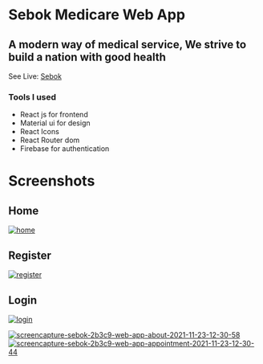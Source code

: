 # Sebok Medicare Web App

## A modern way of medical service, We strive to build a nation with good health

See Live: [Sebok](https://sebok-2b3c9.web.app/)

### Tools I used

-  React js for frontend
-  Material ui for design
-  React Icons
-  React Router dom
-  Firebase for authentication

# Screenshots

## Home
<a href="https://ibb.co/svXpbZ8"><img src="https://i.ibb.co/gMcbmxk/home.png" alt="home" border="0"></a>

## Register
<a href="https://ibb.co/gwL3hx4"><img src="https://i.ibb.co/hHJywSY/register.png" alt="register" border="0"></a>

## Login
<a href="https://ibb.co/LpLmLX7"><img src="https://i.ibb.co/cTG0GSn/login.png" alt="login" border="0"></a>

<a href="https://ibb.co/2sRT39D"><img src="https://i.ibb.co/xfwNqkp/screencapture-sebok-2b3c9-web-app-about-2021-11-23-12-30-58.png" alt="screencapture-sebok-2b3c9-web-app-about-2021-11-23-12-30-58" border="0"></a>
<a href="https://ibb.co/b3qK5Yd"><img src="https://i.ibb.co/0X8Gy1J/screencapture-sebok-2b3c9-web-app-appointment-2021-11-23-12-30-44.png" alt="screencapture-sebok-2b3c9-web-app-appointment-2021-11-23-12-30-44" border="0"></a>



